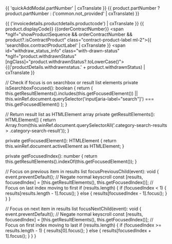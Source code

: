  <div class="category-search-results quick-order-page" *ngIf="products"
      [ngClass]="{'d-none':!products.length || hasInlineError, 'withdrawn-1': withdrawnInitDropdown?.length == 1,
      'withdrawn-2': withdrawnInitDropdown?.length == 2, 'withdrawn-3': withdrawnInitDropdown?.length == 3}" 
      [class.cf-search-results]="showProductSequence">
      <div class="category-search-result" *ngFor="let product of products let index=i" 
      [ngClass]="{'quicksearch-withdrawn': product.withdrawnStatus === 'WITHDRAWN'}"      
      (keydown.arrowup)="focusPreviousChild($event)"
      (keydown.arrowdown)="focusNextChild($event)"
      (keydown.enter)="kBEnterEvent(product, searchCatInput)"
      tabindex="{{i}}"
      id="qa-product-tile-{{product.displayCode}}">
        <a id="image_prod_cat_link" class="image-prod-category d-none d-md-block">
          <cx-media *ngIf="config.displayProductImages" 
            [container]="product.images" format="27.2Wx27.2H"
            [alt]="product.summary">
          </cx-media>
        </a>
        <a id="product_desc_link" (click)="sendProduct(product, searchCatInput);clear(searchCatInput)" 
            class="products-description"
            [class.has-media]="config.displayProductImages">
          <div class="product-and-pack">
            <span class="category-search-product-name" [innerHTML]="product.salestext"></span>
          </div>
           <span class="part-number-wrapper">
            <span class="part-number mr-2" *ngIf="isPartNumberEligible$ | async"
              >{{ 'quickAddModal.partNumber' | cxTranslate }}
              {{ product.partNumber ? product.partNumber : ('common.not_provided' | cxTranslate) }}</span
            >
          </span>
          
  <span id="material_code_info" class="category-material-code">{{  ('invoicedetails.productdetails.productcode') | cxTranslate }} {{ product.displayCode}} {{orderContractNumber}}
            <span *ngIf="showProductSequence && orderContractNumber && product?.isContractProduct" class="contract-product-label ml-2">{{ 'searchBox.contractProductLabel' | cxTranslate }}</span>
            <span id="withdraw_status_info" class="with-drawn-status" *ngIf="product.withdrawnStatus"
              [ngClass]="product.withdrawnStatus?.toLowerCase()">
              {{('productDetails.withdrawnstatus.' + product.withdrawnStatus) | cxTranslate }}
            </span>
          </span>
        </a>
      </div>
    </div>




  // Check if focus is on searchbox or result list elements
  private isSearchboxFocused(): boolean {
    return (
      this.getResultElements().includes(this.getFocusedElement()) ||
      this.winRef.document.querySelector('input[aria-label="search"]') === this.getFocusedElement()
    );
  }

  // Return result list as HTMLElement array
  private getResultElements(): HTMLElement[] {
    return Array.from(this.winRef.document.querySelectorAll('.category-search-results > .category-search-result'));
  }

  private getFocusedElement(): HTMLElement {
    return this.winRef.document.activeElement as HTMLElement;
  }

  private getFocusedIndex(): number {
    return this.getResultElements().indexOf(this.getFocusedElement());
  }

  // Focus on previous item in results list
  focusPreviousChild(event): void {
    event.preventDefault(); // Negate normal keyscroll
    const [results, focusedIndex] = [this.getResultElements(), this.getFocusedIndex()];
    // Focus on last index moving to first
    if (results.length) {
      if (focusedIndex < 1) {
        results[results.length - 1].focus();
      } else {
        results[focusedIndex - 1].focus();
      }
    }
  }

  // Focus on next item in results list
  focusNextChild(event): void {
    event.preventDefault(); // Negate normal keyscroll
    const [results, focusedIndex] = [this.getResultElements(), this.getFocusedIndex()];
    // Focus on first index moving to last
    if (results.length) {
      if (focusedIndex >= results.length - 1) {
        results[0].focus();
      } else {
        results[focusedIndex + 1].focus();
      }
    }
  }
